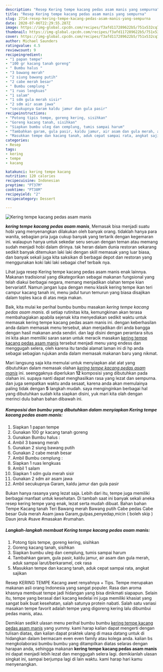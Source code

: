```yaml
---
description: "Resep Kering tempe kacang pedas asam manis yang sempurna"
title: "Resep Kering tempe kacang pedas asam manis yang sempurna"
slug: 2714-resep-kering-tempe-kacang-pedas-asam-manis-yang-sempurna
date: 2020-07-06T22:29:55.287Z
image: https://img-global.cpcdn.com/recipes/f3afd117289622b5/751x532cq70/kering-tempe-kacang-pedas-asam-manis-foto-resep-utama.jpg
thumbnail: https://img-global.cpcdn.com/recipes/f3afd117289622b5/751x532cq70/kering-tempe-kacang-pedas-asam-manis-foto-resep-utama.jpg
cover: https://img-global.cpcdn.com/recipes/f3afd117289622b5/751x532cq70/kering-tempe-kacang-pedas-asam-manis-foto-resep-utama.jpg
author: Michael Saunders
ratingvalue: 4.5
reviewcount: 9
recipeingredient:
- "1 papan tempe"
- "100 gr kacang tanah goreng"
- " Bumbu halus "
- "3 bawang merah"
- "2 siung bawang putih"
- "2 cabe merah besar"
- " Bumbu cemplung "
- "1 ruas lengkuas"
- "1 salam"
- "1 sdm gula merah sisir"
- "2 sdm air asam jawa"
- "secukupnya Garam kaldu jamur dan gula pasir"
recipeinstructions:
- "Potong tipis tempe, goreng kering, sisihkan"
- "Goreng kacang tanah, sisihkan"
- "Siapkan bumbu uleg dan cemplung, tumis sampai harum"
- "Tambahkan garam, gula pasir, kaldu jamur, air asam dan gula merah, aduk sampai larut/berkaramel, cek rasa"
- "Masukkan tempe dan kacang tanah, aduk cepat sampai rata, angkat sajikan"
categories:
- Resep
tags:
- kering
- tempe
- kacang

katakunci: kering tempe kacang 
nutrition: 120 calories
recipecuisine: Indonesian
preptime: "PT37M"
cooktime: "PT38M"
recipeyield: "2"
recipecategory: Dessert

---
```



![Kering tempe kacang pedas asam manis](https://img-global.cpcdn.com/recipes/f3afd117289622b5/751x532cq70/kering-tempe-kacang-pedas-asam-manis-foto-resep-utama.jpg)

<b><i>kering tempe kacang pedas asam manis</i></b>, Memasak bisa menjadi suatu hobi yang menyenangkan dilakukan oleh banyak orang. tidaklah hanya para wanita, sebagian pria juga cukup banyak yang tertarik dengan kegemaran ini. walaupun hanya untuk sekedar seru seruan dengan teman atau memang sudah menjadi hobi dalam dirinya. tak heran dalam dunia restoran sekarang sedikit banyak ditemukan laki laki dengan skill memasak yang luar biasa, dan banyak sekali juga kita saksikan di berbagai depot dan restoran yang menggunakan koki laki laki sebagai chef terbaik nya.

Lihat juga resep Kering tempe kacang pedas asam manis enak lainnya. Makanan tradisional yang dikategorikan sebagai makanan fungsional yang telah diakui berbagai negara, memang menjadikan olahan tempe kian bervariatif. Namun jangan lupa dengan menu klasik kering tempe ikan teri campur kacang tanah ini, menu jadul turun temurun yang biasa disajikan dalam toples kaca di atas meja makan.

Baik, kita mulai ke perihal bumbu bumbu masakan <i>kering tempe kacang pedas asam manis</i>. di setiap rutinitas kita, kemungkinan akan terasa membahagiakan apabila sejenak kita menyediakan sedikit waktu untuk memasak kering tempe kacang pedas asam manis ini. dengan keberhasilan anda dalam memasak menu tersebut, akan menjadikan diri anda bangga dengan hasil makanan anda sendiri. dan lagi disini dengan perantara situs ini kita akan memiliki saran saran untuk meracik masakan <u>kering tempe kacang pedas asam manis</u> tersebut menjadi menu yang endess dan menggugah selera, oleh karena itu tandai alamat laman ini di hp anda sebagai sebagian rujukan anda dalam memasak makanan baru yang nikmat.


Mari langsung saja kita memulai untuk menyiapkan alat alat yang dibutuhkan dalam memasak olahan <u><i>kering tempe kacang pedas asam manis</i></u> ini. seenggaknya diperlukan <b>12</b> komposisi yang dibutuhkan pada olahan ini. supaya nanti dapat menghasilkan rasa yang lezat dan sempurna. dan juga sempatkan waktu anda sesaat, karena anda akan memulainya paling tidak dengan <b>5</b> langkah mudah. saya menginginkan berbagai hal yang dibutuhkan sudah kita siapkan disini, yuk mari kita olah dengan merinci dulu bahan bahan dibawah ini.

<!--inarticleads1-->

##### Komposisi dan bumbu yang dibutuhkan dalam menyiapkan Kering tempe kacang pedas asam manis:

1. Siapkan 1 papan tempe
1. Gunakan 100 gr kacang tanah goreng
1. Gunakan  Bumbu halus :
1. Ambil 3 bawang merah
1. Gunakan 2 siung bawang putih
1. Gunakan 2 cabe merah besar
1. Ambil  Bumbu cemplung :
1. Siapkan 1 ruas lengkuas
1. Ambil 1 salam
1. Siapkan 1 sdm gula merah sisir
1. Gunakan 2 sdm air asam jawa
1. Ambil secukupnya Garam, kaldu jamur dan gula pasir


Bukan hanya rasanya yang lezat saja. Lebih dari itu, tempe juga memiliki berbagai manfaat untuk kesehatan. Di tambah saat ini banyak sekali aneka resep kering tempe yang enak, lezat serta mudah dibuat. Bahan bahan Tempe Kacang tanah Teri Bawang merah Bawang putih Cabe pedas Cabe besar Gula merah Asam jawa Garam,gulpas,penyedap,micin ( boleh skip ) Daun jeruk #save #masakan #rumahan. 

<!--inarticleads2-->

##### Langkah-langkah membuat Kering tempe kacang pedas asam manis:

1. Potong tipis tempe, goreng kering, sisihkan
1. Goreng kacang tanah, sisihkan
1. Siapkan bumbu uleg dan cemplung, tumis sampai harum
1. Tambahkan garam, gula pasir, kaldu jamur, air asam dan gula merah, aduk sampai larut/berkaramel, cek rasa
1. Masukkan tempe dan kacang tanah, aduk cepat sampai rata, angkat sajikan


Resep KERING TEMPE Kacang awet renyahnya + Tips. Tempe merupakan makanan asli orang Indonesia yang sangat populer. Rasa dan aroma khasnya membuat tempe jadi hidangan yang bisa dinikmati siapapun. Selain itu, tempe yang berasal dari kacang kedelai ini juga memiliki khasiat yang sangat baik buat kesehatan, salah satunya protein nabati. Salah satu variasi masakan tempe favorit adalah tempe yang digoreng kering lalu dibumbui pedas manis, atau. 

Demikian sedikit ulasan menu perihal bumbu bumbu <u>kering tempe kacang pedas asam manis</u> yang yummy. kami harap kalian dapat mengerti dengan tulisan diatas, dan kalian dapat praktek ulang di masa datang untuk di hidangkan dalam bermacam even even family atau kolega anda. kalian bs mengkolaborasi bumbu bumbu yang ditampilkan diatas selaras dengan harapan anda, sehingga makanan <b>kering tempe kacang pedas asam manis</b> ini dapat menjadi lebih lezat dan menggugah selera lagi. demikianlah ulasan singkat ini, sampai berjumpa lagi di lain waktu. kami harap hari kamu menyenangkan.
